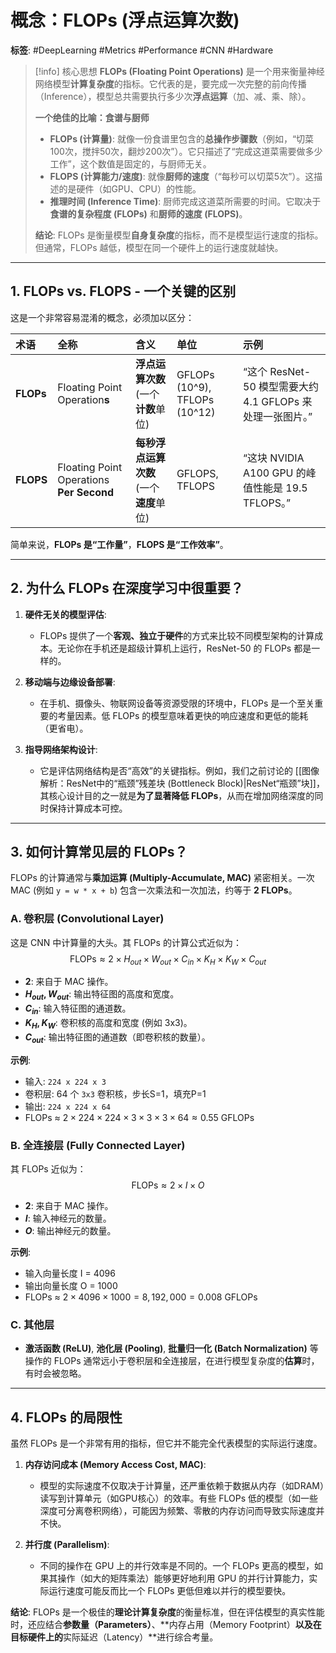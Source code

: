 # 概念：FLOPs (浮点运算次数)

**标签**: #DeepLearning #Metrics #Performance #CNN #Hardware

> [!info] 核心思想
> **FLOPs (Floating Point Operations)** 是一个用来衡量神经网络模型**计算复杂度**的指标。它代表的是，要完成一次完整的前向传播（Inference），模型总共需要执行多少次**浮点运算**（加、减、乘、除）。
>
> **一个绝佳的比喻：食谱与厨师**
> - **FLOPs (计算量)**: 就像一份食谱里包含的**总操作步骤数**（例如，“切菜100次，搅拌50次，翻炒200次”）。它只描述了“完成这道菜需要做多少工作”，这个数值是固定的，与厨师无关。
> - **FLOPS (计算能力/速度)**: 就像**厨师的速度**（“每秒可以切菜5次”）。这描述的是硬件（如GPU、CPU）的性能。
> - **推理时间 (Inference Time)**: 厨师完成这道菜所需要的时间。它取决于**食谱的复杂程度 (FLOPs)** 和**厨师的速度 (FLOPS)**。
>
> **结论**: FLOPs 是衡量模型**自身复杂度**的指标，而不是模型运行速度的指标。但通常，FLOPs 越低，模型在同一个硬件上的运行速度就越快。

---

## 1. FLOPs vs. FLOPS - 一个关键的区别

这是一个非常容易混淆的概念，必须加以区分：

| 术语 | 全称 | 含义 | 单位 | 示例 |
| :--- | :--- | :--- | :--- | :--- |
| **FLOPs** | Floating Point Operation**s** | **浮点运算次数** (一个**计数**单位) | GFLOPs (10^9), TFLOPs (10^12) | “这个 ResNet-50 模型需要大约 4.1 GFLOPs 来处理一张图片。” |
| **FLOPS** | Floating Point Operations **Per Second** | **每秒浮点运算次数** (一个**速度**单位) | GFLOPS, TFLOPS | “这块 NVIDIA A100 GPU 的峰值性能是 19.5 TFLOPS。” |

简单来说，**FLOPs 是“工作量”**，**FLOPS 是“工作效率”**。

---

## 2. 为什么 FLOPs 在深度学习中很重要？

1.  **硬件无关的模型评估**:
    - FLOPs 提供了一个**客观、独立于硬件**的方式来比较不同模型架构的计算成本。无论你在手机还是超级计算机上运行，ResNet-50 的 FLOPs 都是一样的。

2.  **移动端与边缘设备部署**:
    - 在手机、摄像头、物联网设备等资源受限的环境中，FLOPs 是一个至关重要的考量因素。低 FLOPs 的模型意味着更快的响应速度和更低的能耗（更省电）。

3.  **指导网络架构设计**:
    - 它是评估网络结构是否“高效”的关键指标。例如，我们之前讨论的 [[图像解析：ResNet中的“瓶颈”残差块 (Bottleneck Block)|ResNet“瓶颈”块]]，其核心设计目的之一就是**为了显著降低 FLOPs**，从而在增加网络深度的同时保持计算成本可控。

---

## 3. 如何计算常见层的 FLOPs？

FLOPs 的计算通常与**乘加运算 (Multiply-Accumulate, MAC)** 紧密相关。一次 MAC (例如 `y = w * x + b`) 包含一次乘法和一次加法，约等于 **2 FLOPs**。

### A. 卷积层 (Convolutional Layer)

这是 CNN 中计算量的大头。其 FLOPs 的计算公式近似为：
$$ \text{FLOPs} \approx 2 \times H_{out} \times W_{out} \times C_{in} \times K_H \times K_W \times C_{out} $$
- **2**: 来自于 MAC 操作。
- **$H_{out}, W_{out}$**: 输出特征图的高度和宽度。
- **$C_{in}$**: 输入特征图的通道数。
- **$K_H, K_W$**: 卷积核的高度和宽度 (例如 3x3)。
- **$C_{out}$**: 输出特征图的通道数（即卷积核的数量）。

**示例**:
- 输入: `224 x 224 x 3`
- 卷积层: 64 个 `3x3` 卷积核，步长S=1，填充P=1
- 输出: `224 x 224 x 64`
- FLOPs ≈ $2 \times 224 \times 224 \times 3 \times 3 \times 3 \times 64 \approx 0.55$ GFLOPs

### B. 全连接层 (Fully Connected Layer)

其 FLOPs 近似为：
$$ \text{FLOPs} \approx 2 \times I \times O $$
- **2**: 来自于 MAC 操作。
- **$I$**: 输入神经元的数量。
- **$O$**: 输出神经元的数量。

**示例**:
- 输入向量长度 I = 4096
- 输出向量长度 O = 1000
- FLOPs ≈ $2 \times 4096 \times 1000 = 8,192,000 = 0.008$ GFLOPs

### C. 其他层
- **激活函数 (ReLU)**, **池化层 (Pooling)**, **批量归一化 (Batch Normalization)** 等操作的 FLOPs 通常远小于卷积层和全连接层，在进行模型复杂度的**估算**时，有时会被忽略。

---

## 4. FLOPs 的局限性

虽然 FLOPs 是一个非常有用的指标，但它并不能完全代表模型的实际运行速度。

1.  **内存访问成本 (Memory Access Cost, MAC)**:
    - 模型的实际速度不仅取决于计算量，还严重依赖于数据从内存（如DRAM）读写到计算单元（如GPU核心）的效率。有些 FLOPs 低的模型（如一些深度可分离卷积网络），可能因为频繁、零散的内存访问而导致实际速度并不快。

2.  **并行度 (Parallelism)**:
    - 不同的操作在 GPU 上的并行效率是不同的。一个 FLOPs 更高的模型，如果其操作（如大的矩阵乘法）能够更好地利用 GPU 的并行计算能力，实际运行速度可能反而比一个 FLOPs 更低但难以并行的模型要快。

**结论**: FLOPs 是一个极佳的**理论计算复杂度**的衡量标准，但在评估模型的真实性能时，还应结合**参数量（Parameters）**、**内存占用（Memory Footprint）**以及在目标硬件上的**实际延迟（Latency）**进行综合考量。